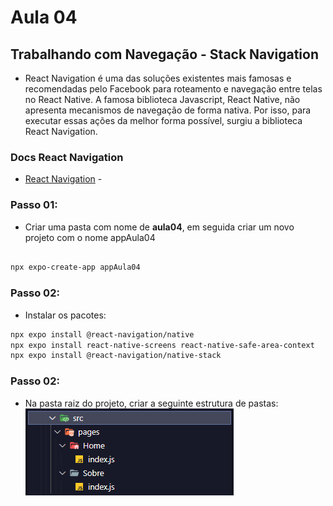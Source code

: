 # Aula 04
## Trabalhando com Navegação - Stack Navigation 

- React Navigation é uma das soluções existentes mais famosas e recomendadas pelo Facebook para roteamento e navegação entre telas no React Native. A famosa biblioteca Javascript, React Native, não apresenta mecanismos de navegação de forma nativa. Por isso, para executar essas ações da melhor forma possível, surgiu a biblioteca React Navigation.

### Docs React Navigation

- [React Navigation](https://reactnavigation.org/docs/getting-started/) - 

### Passo 01:   
- Criar uma pasta com nome de **aula04**, em seguida criar um novo projeto com o nome appAula04

``` bash

npx expo-create-app appAula04

```

### Passo 02:  

- Instalar os pacotes:  

```bash
npx expo install @react-navigation/native
npx expo install react-native-screens react-native-safe-area-context
npx expo install @react-navigation/native-stack
```

### Passo 02:  

- Na pasta raiz do projeto, criar a seguinte estrutura de pastas:  
![image](../imgs/estrutura.png)  


